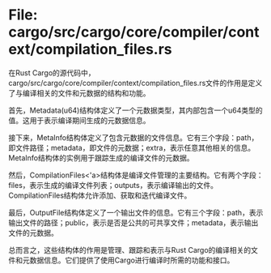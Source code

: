 # File: cargo/src/cargo/core/compiler/context/compilation_files.rs

在Rust Cargo的源代码中，cargo/src/cargo/core/compiler/context/compilation_files.rs文件的作用是定义了与编译相关的文件和元数据的结构和功能。

首先，Metadata(u64)结构体定义了一个元数据类型，其内部包含一个u64类型的值。这用于表示编译期间生成的元数据信息。

接下来，MetaInfo结构体定义了包含元数据的文件信息。它有三个字段：path，即文件路径；metadata，即文件的元数据；extra，表示任意其他相关的信息。MetaInfo结构体的实例用于跟踪生成的编译文件的元数据。

然后，CompilationFiles<'a>结构体是编译文件管理的主要结构。它有两个字段：files，表示生成的编译文件列表；outputs，表示编译输出的文件。CompilationFiles结构体允许添加、获取和迭代编译文件。

最后，OutputFile结构体定义了一个输出文件的信息。它有三个字段：path，表示输出文件的路径；public，表示是否是公共的可共享文件；metadata，表示输出文件的元数据。

总而言之，这些结构体的作用是管理、跟踪和表示与Rust Cargo的编译相关的文件和元数据信息。它们提供了使用Cargo进行编译时所需的功能和接口。

